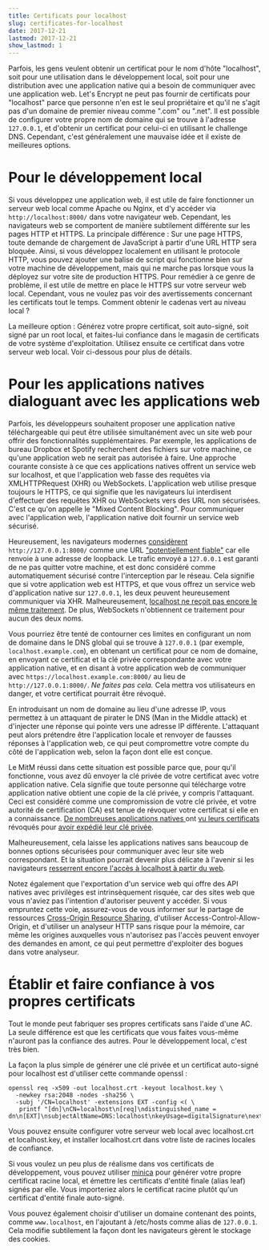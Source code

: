 ```yaml
---
title: Certificats pour localhost
slug: certificates-for-localhost
date: 2017-12-21
lastmod: 2017-12-21
show_lastmod: 1
---
```



Parfois, les gens veulent obtenir un certificat pour le nom d'hôte "localhost", soit pour une utilisation dans le développement local, soit pour une distribution avec une application native qui a besoin de communiquer avec une application web. Let's Encrypt ne peut pas fournir de certificats pour "localhost" parce que personne n'en est le seul propriétaire et qu'il ne s'agit pas d'un domaine de premier niveau comme ".com" ou ".net". Il est possible de configurer votre propre nom de domaine qui se trouve à l'adresse `127.0.0.1`, et d'obtenir un certificat pour celui-ci en utilisant le challenge DNS. Cependant, c'est généralement une mauvaise idée et il existe de meilleures options.

# Pour le développement local

Si vous développez une application web, il est utile de faire fonctionner un serveur web local comme Apache ou Nginx, et d'y accéder via `http://localhost:8000/` dans votre navigateur web. Cependant, les navigateurs web se comportent de manière subtilement différente sur les pages HTTP et HTTPS. La principale différence : Sur une page HTTPS, toute demande de chargement de JavaScript à partir d'une URL HTTP sera bloquée. Ainsi, si vous développez localement en utilisant le protocole HTTP, vous pouvez ajouter une balise de script qui fonctionne bien sur votre machine de développement, mais qui ne marche pas lorsque vous la déployez sur votre site de production HTTPS. Pour remédier à ce genre de problème, il est utile de mettre en place le HTTPS sur votre serveur web local. Cependant, vous ne voulez pas voir des avertissements concernant les certificats tout le temps. Comment obtenir le cadenas vert au niveau local ?

La meilleure option : Générez votre propre certificat, soit auto-signé, soit signé par un root local, et faites-lui confiance dans le magasin de certificats de votre système d'exploitation. Utilisez ensuite ce certificat dans votre serveur web local. Voir ci-dessous pour plus de détails.

# Pour les applications natives dialoguant avec les applications web

Parfois, les développeurs souhaitent proposer une application native téléchargeable qui peut être utilisée simultanément avec un site web pour offrir des fonctionnalités supplémentaires. Par exemple, les applications de bureau Dropbox et Spotify recherchent des fichiers sur votre machine, ce qu'une application web ne serait pas autorisée à faire. Une approche courante consiste à ce que ces applications natives offrent un service web sur localhost, et que l'application web fasse des requêtes via XMLHTTPRequest (XHR) ou WebSockets. L'application web utilise presque toujours le HTTPS, ce qui signifie que les navigateurs lui interdisent d'effectuer des requêtes XHR ou WebSockets vers des URL non sécurisées. C'est ce qu'on appelle le "Mixed Content Blocking". Pour communiquer avec l'application web, l'application native doit fournir un service web sécurisé.

Heureusement, les navigateurs modernes [considèrent ][mcb-localhost] `http://127.0.0.1:8000/` comme une URL ["potentiellement fiable"][secure-contexts] car elle renvoie à une adresse de loopback. Le trafic envoyé a `127.0.0.1` est garanti de ne pas quitter votre machine, et est donc considéré comme automatiquement sécurisé contre l'interception par le réseau. Cela signifie que si votre application web est HTTPS, et que vous offrez un service web d'application native sur `127.0.0.1`, les deux peuvent heureusement communiquer via XHR. Malheureusement, [localhost ne reçoit pas encore le même traitement][let-localhost]. De plus, WebSockets n'obtiennent ce traitement pour aucun des deux noms.

Vous pourriez être tenté de contourner ces limites en configurant un nom de domaine dans le DNS global qui se trouve à `127.0.0.1` (par exemple, `localhost.example.com`), en obtenant un certificat pour ce nom de domaine, en envoyant ce certificat et la clé privée correspondante avec votre application native, et en disant à votre application web de communiquer avec `https://localhost.example.com:8000/` au lieu de `http://127.0.0.1:8000/`. *Ne faites pas cela.* Cela mettra vos utilisateurs en danger, et votre certificat pourrait être révoqué.

En introduisant un nom de domaine au lieu d'une adresse IP, vous permettez à un attaquant de pirater le DNS (Man in the Middle attack) et d'injecter une réponse qui pointe vers une adresse IP différente. L'attaquant peut alors prétendre être l'application locale et renvoyer de fausses réponses à l'application web, ce qui peut compromettre votre compte du côté de l'application web, selon la façon dont elle est conçue.

Le MitM réussi dans cette situation est possible parce que, pour qu'il fonctionne, vous avez dû envoyer la clé privée de votre certificat avec votre application native. Cela signifie que toute personne qui télécharge votre application native obtient une copie de la clé privée, y compris l'attaquant. Ceci est considéré comme une compromission de votre clé privée, et votre autorité de certification (CA) est tenue de révoquer votre certificat si elle en a connaissance. [De nombreuses applications natives ][mdsp1]ont [vu leurs certificats ][mdsp2]révoqués pour [avoir expédié leur clé privée][mdsp3].

Malheureusement, cela laisse les applications natives sans beaucoup de bonnes options sécurisées pour communiquer avec leur site web correspondant. Et la situation pourrait devenir plus délicate à l'avenir si les navigateurs [resserrent encore l'accès à localhost à partir du web][tighten-access].

Notez également que l'exportation d'un service web qui offre des API natives avec privilèges est intrinsèquement risquée, car des sites web que vous n'aviez pas l'intention d'autoriser peuvent y accéder. Si vous empruntez cette voie, assurez-vous de vous informer sur le partage de ressources [Cross-Origin Resource Sharing][cors], d'utiliser Access-Control-Allow-Origin, et d'utiliser un analyseur HTTP sans risque pour la mémoire, car même les origines auxquelles vous n'autorisez pas l'accès peuvent envoyer des demandes en amont, ce qui peut permettre d'exploiter des bogues dans votre analyseur.

# Établir et faire confiance à vos propres certificats

Tout le monde peut fabriquer ses propres certificats sans l'aide d'une AC. La seule différence est que les certificats que vous faites vous-même n'auront pas la confiance des autres. Pour le développement local, c'est très bien.

La façon la plus simple de générer une clé privée et un certificat auto-signé pour localhost est d'utiliser cette commande openssl :

    openssl req -x509 -out localhost.crt -keyout localhost.key \
      -newkey rsa:2048 -nodes -sha256 \
      -subj '/CN=localhost' -extensions EXT -config <( \
       printf "[dn]\nCN=localhost\n[req]\ndistinguished_name = dn\n[EXT]\nsubjectAltName=DNS:localhost\nkeyUsage=digitalSignature\nextendedKeyUsage=serverAuth")

Vous pouvez ensuite configurer votre serveur web local avec localhost.crt et localhost.key, et installer localhost.crt dans votre liste de racines locales de confiance.

Si vous voulez un peu plus de réalisme dans vos certificats de développement, vous pouvez utiliser [minica][minica] pour générer votre propre certificat racine local, et émettre les certificats d'entité finale (alias leaf) signés par elle. Vous importeriez alors le certificat racine plutôt qu'un certificat d'entité finale auto-signé.

Vous pouvez également choisir d'utiliser un domaine contenant des points, comme `www.localhost`, en l'ajoutant à /etc/hosts comme alias de `127.0.0.1`. Cela modifie subtilement la façon dont les navigateurs gèrent le stockage des cookies.

[mcb-localhost]: https://bugs.chromium.org/p/chromium/issues/detail?id=607878
[secure-contexts]: https://www.w3.org/TR/secure-contexts/#is-origin-trustworthy
[let-localhost]: https://tools.ietf.org/html/draft-ietf-dnsop-let-localhost-be-localhost-02
[mdsp1]: https://groups.google.com/d/msg/mozilla.dev.security.policy/eV89JXcsBC0/wsj5zpbbAQAJ
[mdsp2]: https://groups.google.com/d/msg/mozilla.dev.security.policy/T6emeoE-lCU/-k-A2dEdAQAJ
[mdsp3]: https://groups.google.com/d/msg/mozilla.dev.security.policy/pk039T_wPrI/tGnFDFTnCQAJ
[tighten-access]: https://bugs.chromium.org/p/chromium/issues/detail?id=378566
[minica]: https://github.com/jsha/minica
[cors]: https://developer.mozilla.org/en-US/docs/Web/HTTP/CORS
